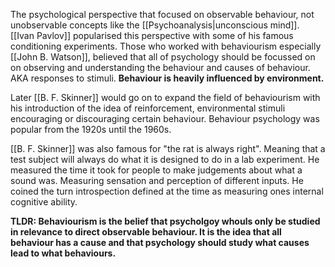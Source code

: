 The psychological perspective that focused on observable behaviour, not unobservable concepts like the [[Psychoanalysis|unconscious mind]]. [[Ivan Pavlov]] popularised this perspective with some of his famous conditioning experiments. Those who worked with behaviourism especially [[John B. Watson]],  believed that all of psychology should be focussed on on observing and understanding the behaviour and causes of behaviour. AKA responses to stimuli. **Behaviour is heavily influenced by environment.**

Later [[B. F. Skinner]] would go on to expand the field of behaviourism with his introduction of the idea of reinforcement, environmental stimuli encouraging or discouraging certain behaviour. Behaviour psychology was popular from the 1920s until the 1960s.

[[B. F. Skinner]] was also famous for "the rat is always right". Meaning that a test subject will always do what it is designed to do in a lab experiment. He measured the time it took for people to make judgements about what a sound was. Measuring sensation and perception of different inputs. He coined the turn introspection defined at the time as measuring ones internal cognitive ability. 

**TLDR: Behaviourism is the belief that psycholgoy whouls only be studied in relevance to direct observable behaviour. It is the idea that all behaviour has a cause and that psychology should study what causes lead to what behaviours.**
